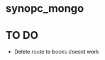 # synopc_mongo

<!-- PROBLEM https://dev.to/bhargavm119/comment/ioff -->

# TO DO
- Delete route to books doesnt work

